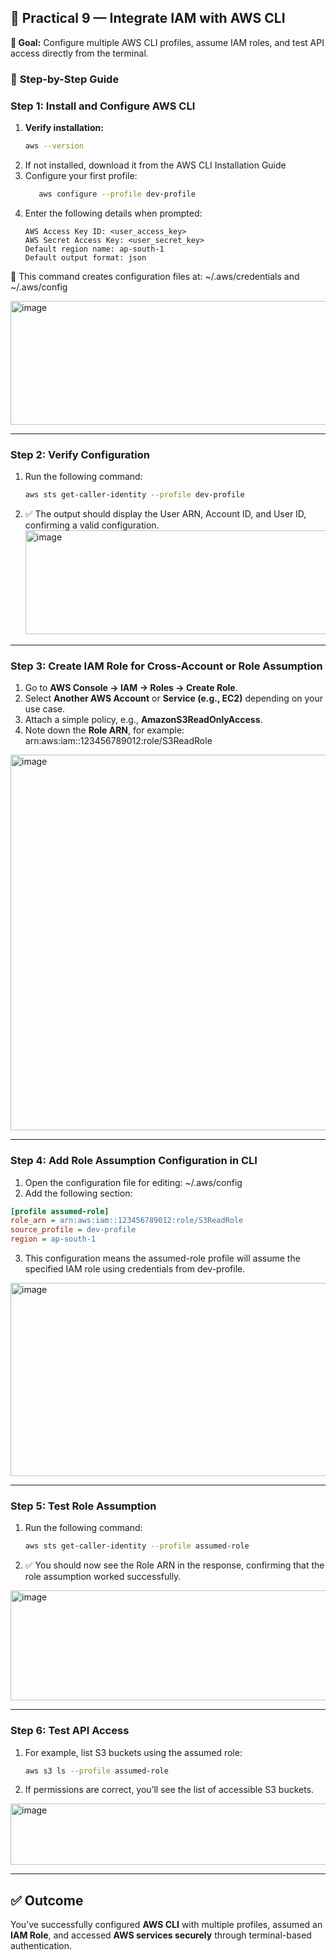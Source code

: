 ## 🧠 **Practical 9 — Integrate IAM with AWS CLI**

**🎯 Goal:** Configure multiple AWS CLI profiles, assume IAM roles, and test API access directly from the terminal.

### 🔹 **Step-by-Step Guide**

### **Step 1: Install and Configure AWS CLI**

1. **Verify installation:**
   ```bash
   aws --version
   ```
2. If not installed, download it from the AWS CLI Installation Guide
3. Configure your first profile:
   ```bash
      aws configure --profile dev-profile
   ```
4. Enter the following details when prompted:
   ```pgsql
   AWS Access Key ID: <user_access_key>
   AWS Secret Access Key: <user_secret_key>
   Default region name: ap-south-1
   Default output format: json
   ```
 📁 This command creates configuration files at:
  ~/.aws/credentials and ~/.aws/config

  <img width="742" height="198" alt="image" src="https://github.com/user-attachments/assets/10267b34-4673-4c1b-8c42-a64b3bf279d6" />

 ---

 ### **Step 2: Verify Configuration**

1. Run the following command:
   ```bash
   aws sts get-caller-identity --profile dev-profile
   ```
2. ✅ The output should display the User ARN, Account ID, and User ID, confirming a valid configuration.
   <img width="789" height="166" alt="image" src="https://github.com/user-attachments/assets/97880267-76c4-4d8e-89f7-29542d1e8390" />

   
---

### **Step 3: Create IAM Role for Cross-Account or Role Assumption**
1. Go to **AWS Console → IAM → Roles → Create Role**.  
2. Select **Another AWS Account** or **Service (e.g., EC2)** depending on your use case.  
3. Attach a simple policy, e.g., **AmazonS3ReadOnlyAccess**.  
4. Note down the **Role ARN**, for example: arn:aws:iam::123456789012:role/S3ReadRole
<img width="1608" height="601" alt="image" src="https://github.com/user-attachments/assets/65258597-9eb4-4875-b470-ec9a0aaf2a52" />

---

### **Step 4: Add Role Assumption Configuration in CLI**
1. Open the configuration file for editing: ~/.aws/config
2. Add the following section:
```ini
[profile assumed-role]
role_arn = arn:aws:iam::123456789012:role/S3ReadRole
source_profile = dev-profile
region = ap-south-1
```
3. This configuration means the assumed-role profile will assume the specified IAM role using credentials from dev-profile.
<img width="644" height="309" alt="image" src="https://github.com/user-attachments/assets/2942e2dc-4881-46b9-a64d-d37f1f190910" />

---

### **Step 5: Test Role Assumption**

1. Run the following command:
   ```bash
   aws sts get-caller-identity --profile assumed-role
   ```
2. ✅ You should now see the Role ARN in the response, confirming that the role assumption worked successfully.
<img width="904" height="176" alt="image" src="https://github.com/user-attachments/assets/6e8fa641-2391-4b66-ace5-4c7c0b946250" />

---
### **Step 6: Test API Access**

1. For example, list S3 buckets using the assumed role:
   ```bash
   aws s3 ls --profile assumed-role
   ```
2. If permissions are correct, you’ll see the list of accessible S3 buckets.
<img width="721" height="98" alt="image" src="https://github.com/user-attachments/assets/1235fb0c-038e-4622-8511-b4d425a7dfa1" />

---

## ✅ Outcome

You’ve successfully configured **AWS CLI** with multiple profiles, assumed an **IAM Role**, and accessed **AWS services securely** through terminal-based authentication.


   


